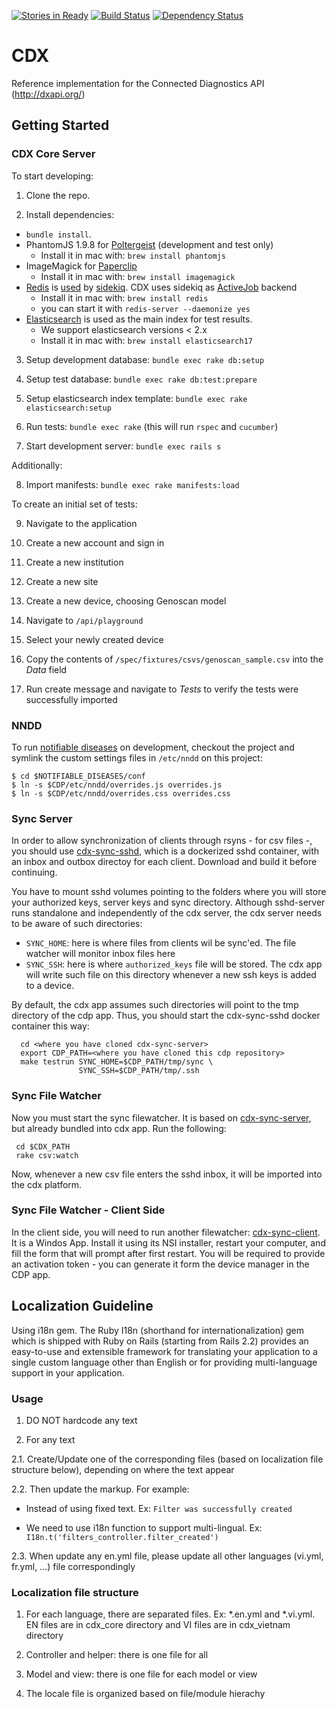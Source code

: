 [![Stories in Ready](https://badge.waffle.io/instedd/cdx.png?label=ready&title=Ready)](https://waffle.io/instedd/cdx)
[![Build Status](https://travis-ci.org/finddx/cdx.svg?branch=master)](https://travis-ci.org/finddx/cdx)
[![Dependency Status](https://gemnasium.com/finddx/cdx.svg)](https://gemnasium.com/finddx/cdx)

# CDX

Reference implementation for the Connected Diagnostics API (http://dxapi.org/)

## Getting Started

### CDX Core Server

To start developing:

1. Clone the repo.

2. Install dependencies:
  * `bundle install`.
  * PhantomJS 1.9.8 for [Poltergeist](https://github.com/teampoltergeist/poltergeist) (development and test only)
    * Install it in mac with: `brew install phantomjs`
  * ImageMagick for [Paperclip](https://github.com/thoughtbot/paperclip#image-processor)
    * Install it in mac with: `brew install imagemagick`
  * [Redis](http://redis.io/download) is [used](https://github.com/mperham/sidekiq/wiki/Using-Redis) by [sidekiq](http://sidekiq.org/). CDX uses sidekiq as [ActiveJob](http://guides.rubyonrails.org/active_job_basics.html#backends) backend
    * Install it in mac with: `brew install redis`
    * you can start it with `redis-server --daemonize yes`
  * [Elasticsearch](https://www.elastic.co/) is used as the main index for test results.
    * We support elasticsearch versions < 2.x
    * Install it in mac with: `brew install elasticsearch17`

3. Setup development database: `bundle exec rake db:setup`

4. Setup test database: `bundle exec rake db:test:prepare`

5. Setup elasticsearch index template: `bundle exec rake elasticsearch:setup`

6. Run tests: `bundle exec rake` (this will run `rspec` and `cucumber`)

7. Start development server: `bundle exec rails s`

Additionally:

8. Import manifests: `bundle exec rake manifests:load`

To create an initial set of tests:

9. Navigate to the application

10. Create a new account and sign in

11. Create a new institution

12. Create a new site

13. Create a new device, choosing Genoscan model

14. Navigate to `/api/playground`

15. Select your newly created device

16. Copy the contents of `/spec/fixtures/csvs/genoscan_sample.csv` into the _Data_ field

17. Run create message and navigate to _Tests_ to verify the tests were successfully imported

### NNDD

To run [notifiable diseases](https://github.com/instedd/notifiable-diseases) on development, checkout the project and symlink the custom settings files in `/etc/nndd` on this project:

    $ cd $NOTIFIABLE_DISEASES/conf
    $ ln -s $CDP/etc/nndd/overrides.js overrides.js
    $ ln -s $CDP/etc/nndd/overrides.css overrides.css

### Sync Server

In order to allow synchronization of clients through rsyns - for csv files -, you should use [cdx-sync-sshd](https://github.com/instedd/cdx-sync-sshd), which is a dockerized sshd container, with an inbox and outbox directoy for each client. Download and build it before continuing.

You have to mount sshd volumes pointing to the folders where you will store your authorized keys, server keys and sync directory.  Although sshd-server runs standalone and independently of the cdx server, the cdx server needs to be aware of such directories:
 * ```SYNC_HOME```: here is where files from clients wil be sync'ed. The file watcher will monitor inbox files here
 * ```SYNC_SSH```: here is where ```authorized_keys``` file will be stored. The cdx app will write such file on this directory whenever a new ssh keys is added to a device.

By default, the cdx app assumes such directories will point to the tmp directory of the cdp app. Thus, you should start the cdx-sync-sshd docker container this way:

```
  cd <where you have cloned cdx-sync-server>
  export CDP_PATH=<where you have cloned this cdp repository>
  make testrun SYNC_HOME=$CDP_PATH/tmp/sync \
               SYNC_SSH=$CDP_PATH/tmp/.ssh
```

### Sync File Watcher

Now you must start the sync filewatcher. It is based on [cdx-sync-server](https://github.com/instedd/cdx-sync-server), but already bundled into cdx app. Run the following:

```
 cd $CDX_PATH
 rake csv:watch
```

Now, whenever a new csv file enters the sshd inbox, it will be imported into the cdx platform.

### Sync File Watcher - Client Side

In the client side, you will need to run another filewatcher: [cdx-sync-client](https://github.com/instedd/cdx-sync-client). It is a Windos App. Install it using its NSI installer, restart your computer, and fill the form that will prompt after first restart.  You will be required to provide an activation token - you can generate it form the device manager in the CDP app.

## Localization Guideline

Using i18n gem. The Ruby I18n (shorthand for internationalization) gem which is shipped with Ruby on Rails (starting from Rails 2.2) provides an easy-to-use and extensible framework for translating your application to a single custom language other than English or for providing multi-language support in your application.

### Usage
1. DO NOT hardcode any text

2. For any text

2.1. Create/Update one of the corresponding files (based on localization file structure below), depending on where the text appear

2.2. Then update the markup. For example:

- Instead of using fixed text. Ex: ```Filter was successfully created```

- We need to use i18n function to support multi-lingual. Ex: ```I18n.t('filters_controller.filter_created')```

2.3. When update any en.yml file, please update all other languages (vi.yml, fr.yml, ...) file correspondingly

### Localization file structure

1. For each language, there are separated files. Ex: *.en.yml and *.vi.yml. EN files are in cdx_core directory and VI files are in cdx_vietnam directory

2. Controller and helper: there is one file for all

3. Model and view: there is one file for each model or view

4. The locale file is organized based on file/module hierachy
